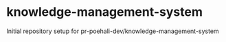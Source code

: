 # knowledge-management-system

Initial repository setup for pr-poehali-dev/knowledge-management-system